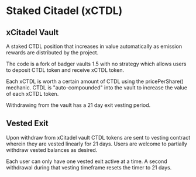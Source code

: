 # Staked Citadel (xCTDL)

## xCitadel Vault
A staked CTDL position that increases in value automatically as emission rewards are distributed by the project.

The code is a fork of badger vaults 1.5 with no strategy which allows users to deposit CTDL token and receive xCTDL token.

Each xCTDL is worth a certain amount of CTDL using the pricePerShare() mechanic.
CTDL is "auto-compounded" into the vault to increase the value of each xCTDL token.

Withdrawing from the vault has a 21 day exit vesting period.

## Vested Exit
Upon withdraw from xCitadel vault CTDL tokens are sent to vesting contract wherein they are vested linearly for 21 days. Users are welcome to partially withdraw vested balances as desired.

Each user can only have one vested exit active at a time. A second withdrawal during that vesting timeframe resets the timer to 21 days.
